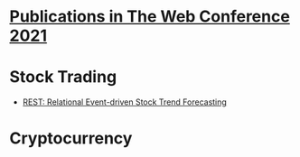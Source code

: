 # [Publications in The Web Conference 2021](https://www2021.thewebconf.org/program/papers/)



# Stock Trading
- [REST: Relational Event-driven Stock Trend Forecasting](https://github.com/ai-gamer/fintech-literature/edit/main/conference/folder/www21/REST/README.md)

# Cryptocurrency
